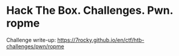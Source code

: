 # Hack The Box. Challenges. Pwn. ropme

Challenge write-up: https://7rocky.github.io/en/ctf/htb-challenges/pwn/ropme
